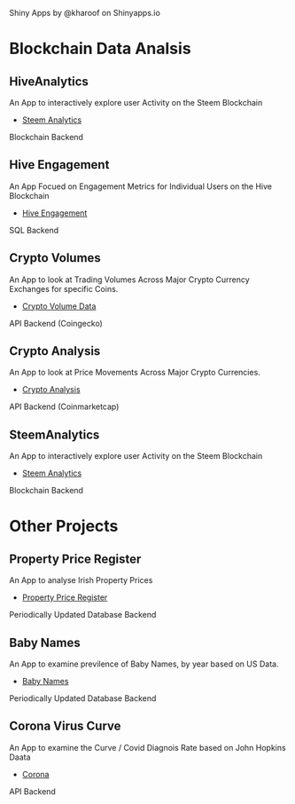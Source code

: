 Shiny Apps by @kharoof on Shinyapps.io

# Blockchain Data Analsis

## HiveAnalytics
An App to interactively explore user Activity on the Steem Blockchain
* <a href="https://eroche.shinyapps.io/SteemAnalytics/">Steem Analytics</a>

Blockchain Backend

## Hive Engagement
An App Focued on Engagement Metrics for Individual Users on the Hive Blockchain
* <a href="https://eroche.shinyapps.io/HiveEngagement/">Hive Engagement</a>

SQL Backend

## Crypto Volumes
An App to look at Trading Volumes Across Major Crypto Currency Exchanges for specific Coins.
* <a href="https://eroche.shinyapps.io/CryptoVolumes/">Crypto Volume Data</a>

API Backend (Coingecko)

## Crypto Analysis
An App to look at Price Movements Across Major Crypto Currencies.
* <a href="https://eroche.shinyapps.io/CryptoAnalysis/">Crypto Analysis</a>

API Backend (Coinmarketcap)

## SteemAnalytics
An App to interactively explore user Activity on the Steem Blockchain
* <a href="https://eroche.shinyapps.io/SteemAnalytics/">Steem Analytics</a>

Blockchain Backend


# Other Projects

## Property Price Register
An App to analyse Irish Property Prices
* <a href="https://eroche.shinyapps.io/propertypriceregister/">Property Price Register</a>

Periodically Updated Database Backend

## Baby Names
An App to examine previlence of Baby Names, by year based on US Data. 
* <a href="https://eroche.shinyapps.io/babynames">Baby Names</a>

Periodically Updated Database Backend

## Corona Virus Curve
An App to examine the Curve / Covid Diagnois Rate based on John Hopkins Daata
* <a href="https://eroche.shinyapps.io/CoRona/">Corona</a>

API Backend


